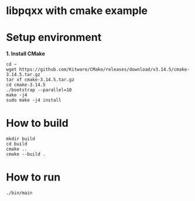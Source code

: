 # libpqxx with cmake example

# Setup environment
**1. Install CMake**
```
cd ~
wget https://github.com/Kitware/CMake/releases/download/v3.14.5/cmake-3.14.5.tar.gz
tar xf cmake-3.14.5.tar.gz
cd cmake-3.14.5
./bootstrap --parallel=10
make -j4
sudo make -j4 install
```
# How to build
```
mkdir build
cd build
cmake ..
cmake --build .
```

# How to run
```
./bin/main

```
